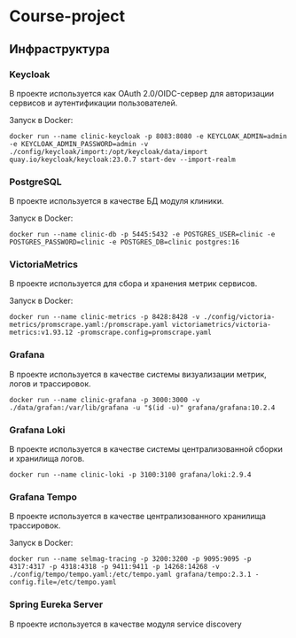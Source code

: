 # Сourse-project
## Инфраструктура
### Keycloak

В проекте используется как OAuth 2.0/OIDC-сервер для авторизации сервисов и аутентификации пользователей.

Запуск в Docker:

```shell
docker run --name clinic-keycloak -p 8083:8080 -e KEYCLOAK_ADMIN=admin -e KEYCLOAK_ADMIN_PASSWORD=admin -v ./config/keycloak/import:/opt/keycloak/data/import quay.io/keycloak/keycloak:23.0.7 start-dev --import-realm
```

### PostgreSQL

В проекте используется в качестве БД модуля клиники.

Запуск в Docker:

```shell
docker run --name clinic-db -p 5445:5432 -e POSTGRES_USER=clinic -e POSTGRES_PASSWORD=clinic -e POSTGRES_DB=clinic postgres:16
```

### VictoriaMetrics

В проекте используется для сбора и хранения метрик сервисов.

Запуск в Docker:

```shell
docker run --name clinic-metrics -p 8428:8428 -v ./config/victoria-metrics/promscrape.yaml:/promscrape.yaml victoriametrics/victoria-metrics:v1.93.12 -promscrape.config=promscrape.yaml
```

### Grafana

В проекте используется в качестве системы визуализации метрик, логов и трассировок.

```shell
docker run --name clinic-grafana -p 3000:3000 -v ./data/grafan:/var/lib/grafana -u "$(id -u)" grafana/grafana:10.2.4
```

### Grafana Loki

В проекте используется в качестве системы централизованной сборки и хранилища логов.

```shell
docker run --name clinic-loki -p 3100:3100 grafana/loki:2.9.4
```

### Grafana Tempo

В проекте используется в качестве централизованного хранилища трассировок.

Запуск в Docker:

```shell
docker run --name selmag-tracing -p 3200:3200 -p 9095:9095 -p 4317:4317 -p 4318:4318 -p 9411:9411 -p 14268:14268 -v ./config/tempo/tempo.yaml:/etc/tempo.yaml grafana/tempo:2.3.1 -config.file=/etc/tempo.yaml
```

### Spring Eureka Server

В проекте используется в качестве модуля service discovery 